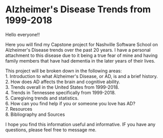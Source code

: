 # Alzheimer's Disease Trends from 1999-2018
Hello everyone!! 

Here you will find my Capstone project for Nashville Software School on Alzheimer's Disease trends over the past 20 years. I have a personal attachment to this disease due to it being a true fear of mine and having family members that have had dementia in the later years of their lives. 

This project will be broken down in the following areas: <br>
	1. Introduction to what Alzheimer's Disease, or AD, is and a brief history. <br> 
	2. How does AD affects the brain and cognitive ability. <br>
	3. Trends overall in the United States from 1999-2018. <br>
	4. Trends in Tennessee specifically from 1999-2018. <br>
	5. Caregiving trends and statistics. <br>
	6. How can you find help if you or someone you love has AD? <br>
	7. Resources <br>
	8. Bibliography and Sources <br>

I hope you find this information useful and informative. IF you have any questions, please feel free to message me. 

